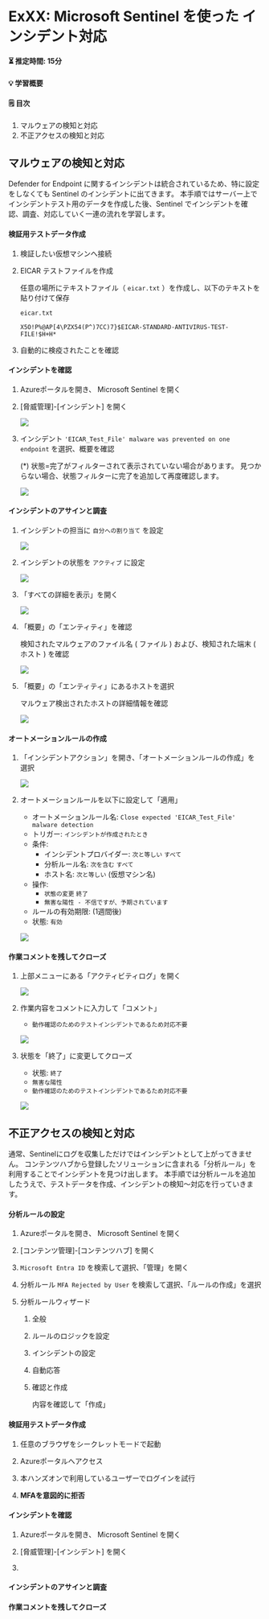 # ExXX: Microsoft Sentinel を使った インシデント対応

#### ⏳ 推定時間: 15分

#### 💡 学習概要



#### 🗒️ 目次

1. マルウェアの検知と対応
1. 不正アクセスの検知と対応


## マルウェアの検知と対応

Defender for Endpoint に関するインシデントは統合されているため、特に設定をしなくても Sentinel のインシデントに出てきます。
本手順ではサーバー上でインシデントテスト用のデータを作成した後、Sentinel でインシデントを確認、調査、対応していく一連の流れを学習します。

#### 検証用テストデータ作成

1. 検証したい仮想マシンへ接続

1. EICAR テストファイルを作成

    任意の場所にテキストファイル（ `eicar.txt` ）を作成し、以下のテキストを貼り付けて保存

    `eicar.txt`

    ```
    X5O!P%@AP[4\PZX54(P^)7CC)7}$EICAR-STANDARD-ANTIVIRUS-TEST-FILE!$H+H*
    ```

1. 自動的に検疫されたことを確認

#### インシデントを確認

1. Azureポータルを開き、 Microsoft Sentinel を開く

1. [脅威管理]-[インシデント] を開く

    ![](../images/ex07/001-malware.png)

1. インシデント `'EICAR_Test_File' malware was prevented on one endpoint` を選択、概要を確認

    (*) 状態=完了がフィルターされて表示されていない場合があります。
        見つからない場合、状態フィルターに完了を追加して再度確認します。

    ![](../images/ex07/002-malware.png)


#### インシデントのアサインと調査

1. インシデントの担当に `自分への割り当て` を設定

    ![](../images/ex07/003-malware.png)

1. インシデントの状態を `アクティブ` に設定

    ![](../images/ex07/004-malware.png)

1. 「すべての詳細を表示」を開く

    ![](../images/ex07/005-malware.png)

1. 「概要」の「エンティティ」を確認

    検知されたマルウェアのファイル名 ( ファイル ) 
    および、検知された端末 ( ホスト ) を確認

    ![](../images/ex07/006-malware.png)

1. 「概要」の「エンティティ」にあるホストを選択

    マルウェア検出されたホストの詳細情報を確認

    ![](../images/ex07/007-malware.png)


#### オートメーションルールの作成

1. 「インシデントアクション」を開き、「オートメーションルールの作成」を選択

    ![](../images/ex07/011-malware.png)

1. オートメーションルールを以下に設定して「適用」

    - オートメーションルール名: `Close expected 'EICAR_Test_File' malware detection`
    - トリガー: `インシデントが作成されたとき`
    - 条件:
        - インシデントプロバイダー: `次と等しい` `すべて`
        - 分析ルール名: `次を含む` `すべて`
        - ホスト名: `次と等しい` (仮想マシン名)
    - 操作:
        - `状態の変更` `終了`
        - `無害な陽性 - 不信ですが、予期されています`
    - ルールの有効期限: (1週間後)
    - 状態: `有効`

    ![](../images/ex07/012-malware.png)


#### 作業コメントを残してクローズ

1. 上部メニューにある「アクティビティログ」を開く

    ![](../images/ex07/021-malware.png)

1. 作業内容をコメントに入力して「コメント」

    - `動作確認のためのテストインシデントであるため対応不要`

    ![](../images/ex07/022-malware.png)

1. 状態を「終了」に変更してクローズ

    - 状態: `終了`
    - `無害な陽性`
    - `動作確認のためのテストインシデントであるため対応不要`

    ![](../images/ex07/023-malware.png)


## 不正アクセスの検知と対応

通常、Sentinelにログを収集しただけではインシデントとして上がってきません。
コンテンツハブから登録したソリューションに含まれる「分析ルール」を利用することでインシデントを見つけ出します。
本手順では分析ルールを追加したうえで、テストデータを作成、インシデントの検知～対応を行っていきます。

#### 分析ルールの設定


1. Azureポータルを開き、 Microsoft Sentinel を開く

1. [コンテンツ管理]-[コンテンツハブ] を開く

1. `Microsoft Entra ID` を検索して選択、「管理」を開く

1. 分析ルール `MFA Rejected by User` を検索して選択、「ルールの作成」を選択

1. 分析ルールウィザード

    1. 全般

    1. ルールのロジックを設定

    1. インシデントの設定

    1. 自動応答

    1. 確認と作成

        内容を確認して「作成」


#### 検証用テストデータ作成

1. 任意のブラウザをシークレットモードで起動

1. Azureポータルへアクセス

1. 本ハンズオンで利用しているユーザーでログインを試行

1. **MFAを意図的に拒否**


#### インシデントを確認

1. Azureポータルを開き、 Microsoft Sentinel を開く

1. [脅威管理]-[インシデント] を開く

1. 

#### インシデントのアサインと調査


#### 作業コメントを残してクローズ